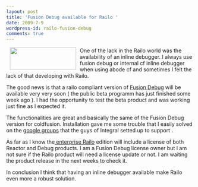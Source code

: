 ```yaml
---
layout: post
title: 'Fusion Debug available for Railo '
date: 2009-7-9
wordpress-id: railo-fusion-debug
comments: true
---
```

<p><img style="float: left; border: 0; margin-left: 10px; margin-right: 10px;" src="/assets/content//logos/logofd.png.png" alt="" width="178" height="60" />One of the lack in the Railo world was the availability of an inline debugger. I always use fusion debug or internal cf inline debugger when using abode cf and sometimes I felt the lack of that developing with Railo.</p>
<p>The good news is that a railo compliant version of <a href="http://www.fusion-reactor.com/" target="_blank">Fusion Debug</a> will be available very very soon ( the public beta programm has just finished some week ago ). I had the opportunity to test the beta product and was working just fine as I expected it. </p>
<!--more-->
<p>The functionalities are great and basically the same of the Fusion Debug version for coldfusion. Installation gave me some trouble that I easily solved on the <a href="http://groups.google.com/group/fusiondebug3beta" target="_blank">google groups</a> that the guys of Integral setted up to support .  </p>
<p>As far as I know the<a href="http://www.getrailo.com/index.cfm/products/railo-bundles/railo-enterprise-bundle/" target="_blank"> enterprise Railo</a> edition will include a license of both Reactor and Debug products. I am a Fusion Debug license owner but I am not sure if the Railo product will need a license update or not. I am waiting the product release in the next weeks to check it. </p>
<p>In conclusion I think that having an inline debugger available make Railo even more a robust solution.</p>
